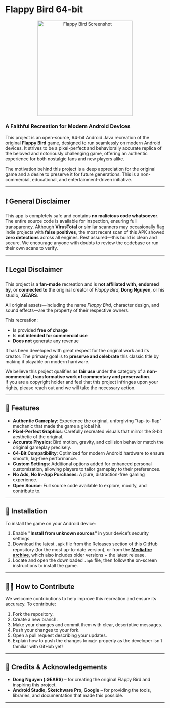 # Flappy Bird 64-bit

<p align="center">
  <img src="https://github.com/user-attachments/assets/bcac0cd7-7513-4d93-8461-deaf9bc0a74d" alt="Flappy Bird Screenshot" width="300">
</p>

### A Faithful Recreation for Modern Android Devices

This project is an open-source, 64-bit Android Java recreation of the original **Flappy Bird** game, designed to run seamlessly on modern Android devices. It strives to be a pixel-perfect and behaviorally accurate replica of the beloved and notoriously challenging game, offering an authentic experience for both nostalgic fans and new players alike.

The motivation behind this project is a deep appreciation for the original game and a desire to preserve it for future generations. This is a non-commercial, educational, and entertainment-driven initiative.

---

## ❗ General Disclaimer

This app is completely safe and contains **no malicious code whatsoever**. The entire source code is available for inspection, ensuring full transparency. Although **VirusTotal** or similar scanners may occasionally flag indie projects with **false positives**, the most recent scan of this APK showed **zero detections** across all engines. Rest assured—this build is clean and secure. We encourage anyone with doubts to review the codebase or run their own scans to verify.

---

## ❗ Legal Disclaimer

This project is a **fan-made** recreation and is **not affiliated with**, **endorsed by**, or **connected to** the original creator of *Flappy Bird*, **Dong Nguyen**, or his studio, **.GEARS**.

All original assets—including the name *Flappy Bird*, character design, and sound effects—are the property of their respective owners.

This recreation:
- Is provided **free of charge**
- Is **not intended for commercial use**
- **Does not** generate any revenue

It has been developed with great respect for the original work and its creator. The primary goal is to **preserve and celebrate** this classic title by making it playable on modern hardware.

We believe this project qualifies as **fair use** under the category of a **non-commercial, transformative work of commentary and preservation**.  
If you are a copyright holder and feel that this project infringes upon your rights, please reach out and we will take the necessary action.

---

## 🌟 Features

- **Authentic Gameplay**: Experience the original, unforgiving "tap-to-flap" mechanic that made the game a global hit.
- **Pixel-Perfect Graphics**: Carefully recreated visuals that mirror the 8-bit aesthetic of the original.
- **Accurate Physics**: Bird motion, gravity, and collision behavior match the original gameplay precisely.
- **64-Bit Compatibility**: Optimized for modern Android hardware to ensure smooth, lag-free performance.
- **Custom Settings**: Additional options added for enhanced personal customization, allowing players to tailor gameplay to their preferences.
- **No Ads, No In-App Purchases**: A pure, distraction-free gaming experience.
- **Open Source**: Full source code available to explore, modify, and contribute to.

---

## 📲 Installation

To install the game on your Android device:

1. Enable **"Install from unknown sources"** in your device’s security settings.
2. Download the latest `.apk` file from the Releases section of this GitHub repository (for the most up-to-date version), or from the **[Mediafire archive](https://www.mediafire.com/folder/qj3ujpv2r2o63/Flappy+Bird+64-bit+Android+Recreation)**, which also includes older versions + the latest release.
3. Locate and open the downloaded `.apk` file, then follow the on-screen instructions to install the game.
   
---

## 👨‍💻 How to Contribute

We welcome contributions to help improve this recreation and ensure its accuracy. To contribute:

1. Fork the repository.
2. Create a new branch.
3. Make your changes and commit them with clear, descriptive messages.
4. Push your changes to your fork.
5. Open a pull request describing your updates.
6. Explain how to push the changes to `main` properly as the developer isn't familiar with GitHub yet!

---

## 🙏 Credits & Acknowledgements

- **Dong Nguyen (.GEARS)** – for creating the original Flappy Bird and inspiring this project.
- **Android Studio, Sketchware Pro, Google** – for providing the tools, libraries, and documentation that made this possible.

---
